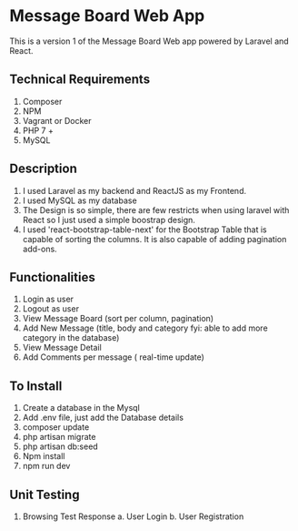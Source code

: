 # Message Board Web App

This is a version 1 of the Message Board Web app powered by Laravel and React.


## Technical Requirements
1. Composer
1. NPM
1. Vagrant or Docker
1. PHP 7 + 
1. MySQL


## Description

1. I used Laravel as my backend and ReactJS as my Frontend.
1. I used MySQL as my database
1. The Design is so simple, there are few restricts when using laravel with React so I just used a simple boostrap design.
1. I used 'react-bootstrap-table-next' for the Bootstrap Table that is capable of sorting the columns. It is also capable of adding pagination add-ons.


## Functionalities
1. Login as user
1. Logout as user
1. View Message Board (sort per column, pagination)
1. Add New Message  (title, body and category fyi: able to add more category in the database)
1. View Message Detail
1. Add Comments per message ( real-time update)


## To Install 

1. Create a database in the Mysql
1. Add .env file, just add the Database details
1. composer update
1. php artisan migrate
1. php artisan db:seed
1. Npm install
1. npm run dev

## Unit Testing
1. Browsing Test Response
a. User Login
b. User Registration

